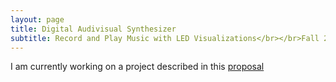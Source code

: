```yaml
---
layout: page
title: Digital Audivisual Synthesizer
subtitle: Record and Play Music with LED Visualizations</br></br>Fall 2018
---
```


I am currently working on a project described in this [proposal](https://vickimoran.github.io/uPs_Proposal.pdf)
